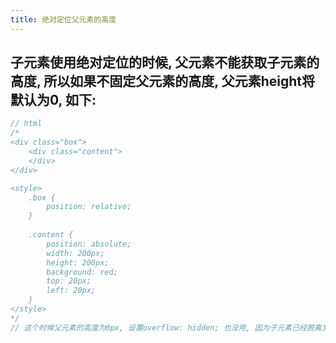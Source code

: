 ```yaml
---
title: 绝对定位父元素的高度
---
```


## 子元素使用绝对定位的时候, 父元素不能获取子元素的高度, 所以如果不固定父元素的高度, 父元素height将默认为0, 如下:
```javascript
// html
/*
<div class="box">
	<div class="content">
	</div>
</div>

<style>
	.box {
		position: relative;
	}
	
	.content {
		position: absolute;
		width: 200px;
		height: 200px;
		background: red;
		top: 20px;
		left: 20px;
	}
</style>
*/
// 这个时候父元素的高度为0px, 设置overflow: hidden; 也没用, 因为子元素已经脱离文档流了, 所以获取不到子元素的高度
```

